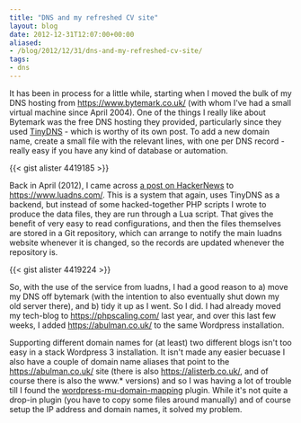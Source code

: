 ```yaml
---
title: "DNS and my refreshed CV site"
layout: blog
date: 2012-12-31T12:07:00+00:00
aliased:
- /blog/2012/12/31/dns-and-my-refreshed-cv-site/
tags:
- dns
---
```

It has been in process for a little while, starting when I moved the bulk of my DNS hosting from <https://www.bytemark.co.uk/> (with whom I've had a small virtual machine since April 2004). One of the things I really like about Bytemark was the free DNS hosting they provided, particularly since they used [TinyDNS](https://tinydns.org/) - which is worthy of its own post. To add a new domain name, create a small file with the relevant lines, with one per DNS record - really easy if you have any kind of database or automation.
<!--more-->

{{< gist alister 4419185 >}}
<!--{% gist 4419185  %} tinydns record -->

Back in April (2012), I came across [a post on HackerNews](https://news.ycombinator.com/item?id=3794654) to <https://www.luadns.com/>. This is a system that again, uses TinyDNS as a backend, but instead of some hacked-together PHP scripts I wrote to produce the data files, they are run through a Lua script. That gives the benefit of very easy to read configurations, and then the files themselves are stored in a Git repository, which can arrange to notify the main luadns website whenever it is changed, so the records are updated whenever the repository is.

{{< gist alister 4419224 >}}
<!--{% gist 4419224  %} luadns record -->

So, with the use of the service from luadns, I had a good reason to a) move my DNS off bytemark (with the intention to also eventually shut down my old server there), and b) tidy it up as I went. So I did. I had already moved my tech-blog to <https://phpscaling.com/> last year, and over this last few weeks, I added <https://abulman.co.uk/> to the same Wordpress installation.

Supporting different domain names for (at least) two different blogs isn't too easy in a stack Wordpress 3 installation. It isn't made any easier becuase I also have a couple of domain name aliases that point to the <https://abulman.co.uk/> site (there is also <https://alisterb.co.uk/>, and of course there is also the www.* versions) and so I was having a lot of trouble till I found the [wordpress-mu-domain-mapping](https://wordpress.org/plugins/wordpress-mu-domain-mapping/) plugin. While it's not quite a drop-in plugin (you have to copy some files around manually) and of course setup the IP address and domain names, it solved my problem.
